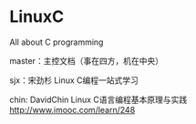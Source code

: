 # LinuxC
All about C programming

master：主控文档（事在四方，机在中央）

sjx：宋劲杉 Linux C编程一站式学习

chin: DavidChin Linux C语言编程基本原理与实践 http://www.imooc.com/learn/248

